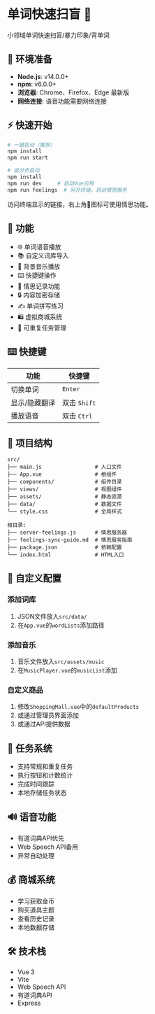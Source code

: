 # 单词快速扫盲 🎯

小领域单词快速扫盲/暴力印象/背单词

## 🔧 环境准备

- **Node.js**: v14.0.0+
- **npm**: v6.0.0+
- **浏览器**: Chrome、Firefox、Edge 最新版
- **网络连接**: 语音功能需要网络连接

## ⚡ 快速开始

```bash
# 一键启动（推荐）
npm install
npm run start

# 或分步启动
npm install 
npm run dev     # 启动Vue应用
npm run feelings  # 另开终端，启动情思服务
```

访问终端显示的链接，右上角💟图标可使用情思功能。

## 🎯 功能

- 🌐 单词语音播放
- 📚 自定义词库导入
- 🎵 背景音乐播放
- ⌨️ 快捷键操作
- 💟 情思记录功能
- 🔒 内容加密存储
- ✍️ 单词拼写练习
- 🛍️ 虚拟商城系统
- 📝 可重复任务管理

## ⌨️ 快捷键

| 功能 | 快捷键 |
|------|--------|
| 切换单词 | `Enter` |
| 显示/隐藏翻译 | 双击 `Shift` |
| 播放语音 | 双击 `Ctrl` |

## 📁 项目结构

```
src/
├── main.js                 # 入口文件
├── App.vue                 # 根组件
├── components/             # 组件目录
├── views/                  # 视图组件
├── assets/                 # 静态资源
├── data/                   # 数据文件
└── style.css               # 全局样式

根目录:
├── server-feelings.js      # 情思服务器
├── feelings-sync-guide.md  # 情思服务指南
├── package.json            # 依赖配置
└── index.html              # HTML入口
```

## 🔧 自定义配置

### 添加词库
1. JSON文件放入`src/data/`
2. 在`App.vue`的`wordLists`添加路径

### 添加音乐
1. 音乐文件放入`src/assets/music`
2. 在`MusicPlayer.vue`的`musicList`添加

### 自定义商品
1. 修改`ShoppingMall.vue`中的`defaultProducts`
2. 或通过管理员界面添加
3. 或通过API提供数据

## 🔁 任务系统

- 支持常规和重复任务
- 执行按钮和计数统计
- 完成时间跟踪
- 本地存储任务状态

## 🔊 语音功能

- 有道词典API优先
- Web Speech API备用
- 异常自动处理

## 💰 商城系统

- 学习获取金币
- 购买道具主题
- 查看历史记录
- 本地数据存储

## 🛠️ 技术栈

- Vue 3
- Vite
- Web Speech API
- 有道词典API
- Express
